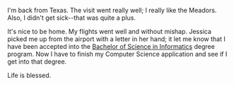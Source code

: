 <p>I'm back from Texas.  The visit went really well; I really like the Meadors.  Also, I didn't get sick--that was quite a plus.</p>
<p>It's nice to be home.  My flights went well and without mishap.  Jessica picked me up from the airport with a letter in her hand; it let me know that I have been accepted into the <a href="http://www.ischool.washington.edu/programs/informatics/">Bachelor of Science in Informatics</a> degree program.  Now I have to finish my Computer Science application and see if I get into that degree.</p>
<p>Life is blessed.</p>